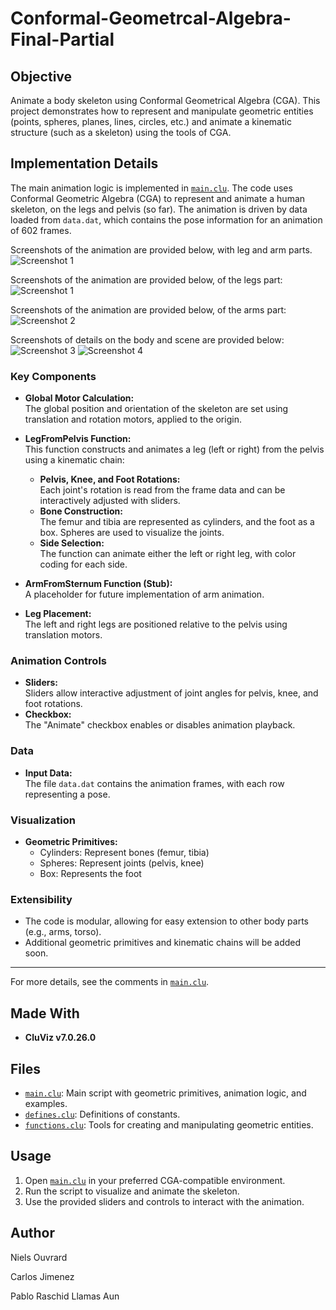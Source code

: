# Conformal-Geometrcal-Algebra-Final-Partial

## Objective

Animate a body skeleton using Conformal Geometrical Algebra (CGA). This project demonstrates how to represent and manipulate geometric entities (points, spheres, planes, lines, circles, etc.) and animate a kinematic structure (such as a skeleton) using the tools of CGA.

## Implementation Details

The main animation logic is implemented in [`main.clu`](main.clu). The code uses Conformal Geometric Algebra (CGA) to represent and animate a human skeleton, on the legs and pelvis (so far). The animation is driven by data loaded from `data.dat`, which contains the pose information for an animation of 602 frames.

Screenshots of the animation are provided below, with leg and arm parts.
![Screenshot 1](Screenshots/Arms_and_legs.png)

Screenshots of the animation are provided below, of the legs part:
![Screenshot 1](Screenshots/Begin_of_legs.png)

Screenshots of the animation are provided below, of the arms part:
![Screenshot 2](Screenshots/Begin_of_arms.png)

Screenshots of details on the body and scene are provided below:
![Screenshot 3](Screenshots/Face_Details.png)
![Screenshot 4](Screenshots/Floor_Plane.png)

### Key Components

- **Global Motor Calculation:**  
  The global position and orientation of the skeleton are set using translation and rotation motors, applied to the origin.

- **LegFromPelvis Function:**  
  This function constructs and animates a leg (left or right) from the pelvis using a kinematic chain:
  - **Pelvis, Knee, and Foot Rotations:**  
    Each joint's rotation is read from the frame data and can be interactively adjusted with sliders.
  - **Bone Construction:**  
    The femur and tibia are represented as cylinders, and the foot as a box. Spheres are used to visualize the joints.
  - **Side Selection:**  
    The function can animate either the left or right leg, with color coding for each side.

- **ArmFromSternum Function (Stub):**  
  A placeholder for future implementation of arm animation.

- **Leg Placement:**  
  The left and right legs are positioned relative to the pelvis using translation motors.

### Animation Controls

- **Sliders:**  
  Sliders allow interactive adjustment of joint angles for pelvis, knee, and foot rotations.
- **Checkbox:**  
  The "Animate" checkbox enables or disables animation playback.

### Data

- **Input Data:**  
  The file `data.dat` contains the animation frames, with each row representing a pose.

### Visualization

- **Geometric Primitives:**  
  - Cylinders: Represent bones (femur, tibia)
  - Spheres: Represent joints (pelvis, knee)
  - Box: Represents the foot

### Extensibility

- The code is modular, allowing for easy extension to other body parts (e.g., arms, torso).
- Additional geometric primitives and kinematic chains will be added soon.

---

For more details, see the comments in [`main.clu`](main.clu).

## Made With

- **CluViz v7.0.26.0**

## Files

- [`main.clu`](main.clu): Main script with geometric primitives, animation logic, and examples.
- [`defines.clu`](defines.clu): Definitions of constants.
- [`functions.clu`](functions.clu): Tools for creating and manipulating geometric entities.

## Usage

1. Open [`main.clu`](main.clu) in your preferred CGA-compatible environment.
2. Run the script to visualize and animate the skeleton.
3. Use the provided sliders and controls to interact with the animation.

## Author

Niels Ouvrard

Carlos Jimenez

Pablo Raschid Llamas Aun
